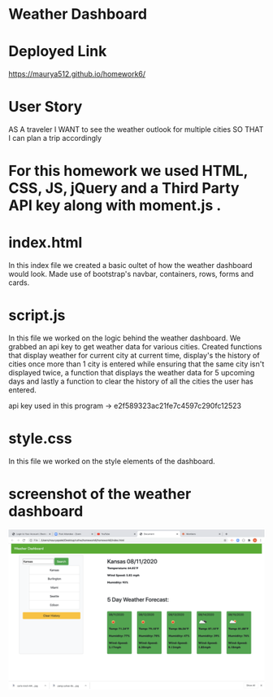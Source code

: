 # Weather Dashboard

# Deployed Link
https://maurya512.github.io/homework6/

# User Story

<p>AS A traveler
I WANT to see the weather outlook for multiple cities
SO THAT I can plan a trip accordingly</p>

# For this homework we used HTML, CSS, JS, jQuery and a Third Party API key along with moment.js . 

# index.html
<p> In this index file we created a basic oultet of how the weather dashboard would look. Made use of bootstrap's navbar, containers, rows, forms and cards. </p>

# script.js
<p> In this file we worked on the logic behind the weather dashboard. 
We grabbed an api key to get weather data for various cities. 
Created functions that display weather for current city at current time, display's the history of cities once more than 1 city is entered while ensuring that the same city isn't displayed twice, a function that displays the weather data for 5 upcoming days and lastly a function to clear the history of all the cities the user has entered.  

api key used in this program -> e2f589323ac21fe7c4597c290fc12523 </p>

# style.css
<p> In this file we worked on the style elements of the dashboard. 

# screenshot of the weather dashboard
![alt text](./assets/screenshot.png "Screenshot of the weather dashboard")

